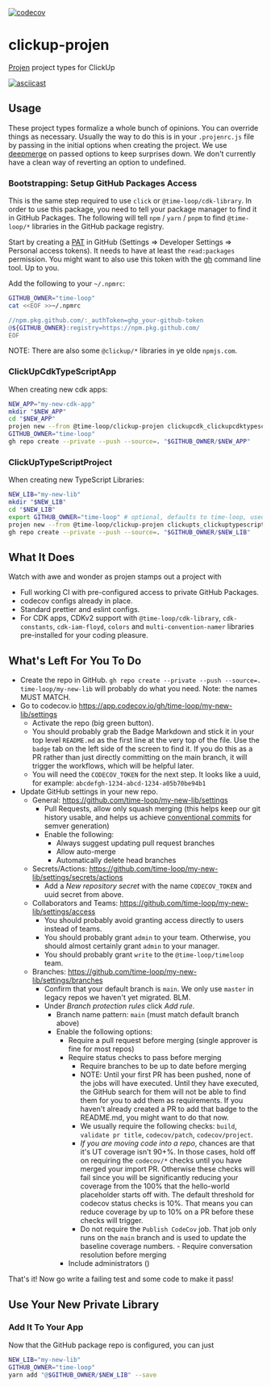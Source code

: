 [![codecov](https://codecov.io/gh/time-loop/clickup-projen/branch/master/graph/badge.svg?token=J9q6IcW8pk)](https://codecov.io/gh/time-loop/clickup-projen)

# clickup-projen

[Projen](https://github.com/projen/projen) project types for ClickUp

[![asciicast](https://asciinema.org/a/471488.svg)](https://asciinema.org/a/471488)

## Usage

These project types formalize a whole bunch of opinions.
You can override things as necessary.
Usually the way to do this is in your `.projenrc.js` file
by passing in the initial options when creating the project.
We use [deepmerge](https://github.com/voodoocreation/ts-deepmerge)
on passed options to keep surprises down.
We don't currently have a clean way of reverting an option to undefined.

### Bootstrapping: Setup GitHub Packages Access

This is the same step required to use `click` or `@time-loop/cdk-library`.
In order to use this package, you need to tell your package manager to find it in GitHub Packages.
The following will tell `npm` / `yarn` / `pnpm` to find `@time-loop/*` libraries
in the GitHub package registry.

Start by creating a [PAT](https://github.com/settings/tokens) in GitHub
(Settings => Developer Settings => Personal access tokens).
It needs to have at least the `read:packages` permission.
You might want to also use this token with the
[gh](https://github.com/cli/cli) command line tool. Up to you.

Add the following to your `~/.npmrc`:

```bash
GITHUB_OWNER="time-loop"
cat <<EOF >>~/.npmrc

//npm.pkg.github.com/:_authToken=ghp_your-github-token
@${GITHUB_OWNER}:registry=https://npm.pkg.github.com/
EOF
```

NOTE: There are also some `@clickup/*` libraries in ye olde `npmjs.com`.

### ClickUpCdkTypeScriptApp

When creating new cdk apps:

```bash
NEW_APP="my-new-cdk-app"
mkdir "$NEW_APP"
cd "$NEW_APP"
projen new --from @time-loop/clickup-projen clickupcdk_clickupcdktypescriptapp
GITHUB_OWNER="time-loop"
gh repo create --private --push --source=. "$GITHUB_OWNER/$NEW_APP"
```

### ClickUpTypeScriptProject

When creating new TypeScript Libraries:

```bash
NEW_LIB="my-new-lib"
mkdir "$NEW_LIB"
cd "$NEW_LIB"
export GITHUB_OWNER="time-loop" # optional, defaults to time-loop, used by clickup-projen for module name prefix
projen new --from @time-loop/clickup-projen clickupts_clickuptypescriptproject
gh repo create --private --push --source=. "$GITHUB_OWNER/$NEW_LIB"
```

## What It Does

Watch with awe and wonder as projen stamps out a project with

- Full working CI with pre-configured access to private GitHub Packages.
- codecov configs already in place.
- Standard prettier and eslint configs.
- For CDK apps, CDKv2 support with `@time-loop/cdk-library`, `cdk-constants`, `cdk-iam-floyd`, `colors` and `multi-convention-namer` libraries pre-installed for your coding pleasure.

## What's Left For You To Do

- Create the repo in GitHub. `gh repo create --private --push --source=. time-loop/my-new-lib` will probably do what you need. Note: the names MUST MATCH.
- Go to codecov.io https://app.codecov.io/gh/time-loop/my-new-lib/settings
  - Activate the repo (big green button).
  - You should probably grab the Badge Markdown and stick it in your top level `README.md` as the first line at the very top of the file. Use the `badge` tab on the left side of the screen to find it. If you do this as a PR rather than just directly committing on the main branch, it will trigger the workflows, which will be helpful later.
  - You will need the `CODECOV_TOKEN` for the next step. It looks like a uuid, for example: `abcdefgh-1234-abcd-1234-a05b70be94b1`
- Update GitHub settings in your new repo.
  - General: https://github.com/time-loop/my-new-lib/settings
    - Pull Requests, allow only squash merging (this helps keep our git history usable, and helps us achieve [conventional commits](https://www.conventionalcommits.org/en/v1.0.0/) for semver generation)
    - Enable the following:
      - Always suggest updating pull request branches
      - Allow auto-merge
      - Automatically delete head branches
  - Secrets/Actions: https://github.com/time-loop/my-new-lib/settings/secrets/actions
    - Add a _New repository secret_ with the name `CODECOV_TOKEN` and uuid secret from above.
  - Collaborators and Teams: https://github.com/time-loop/my-new-lib/settings/access
    - You should probably avoid granting access directly to users instead of teams.
    - You should probably grant `admin` to your team.
      Otherwise, you should almost certainly grant `admin` to your manager.
    - You should probably grant `write` to the `@time-loop/timeloop` team.
  - Branches: https://github.com/time-loop/my-new-lib/settings/branches
    - Confirm that your default branch is `main`. We only use `master` in legacy repos we haven't yet migrated. BLM.
    - Under _Branch protection rules_ click _Add rule_.
      - Branch name pattern: `main` (must match default branch above)
      - Enable the following options:
        - Require a pull request before merging (single approver is fine for most repos)
        - Require status checks to pass before merging
          - Require branches to be up to date before merging
          - NOTE: Until your first PR has been pushed, none of the jobs will have executed. Until they have executed, the GitHub search for them will not be able to find them for you to add them as requirements. If you haven't already created a PR to add that badge to the README.md, you might want to do that now.
          - We usually require the following checks: `build`, `validate pr title`, `codecov/patch`, `codecov/project`.
          - *If you are moving code into a repo*, chances are that it's UT coverage isn't 90+%. In those cases, hold off on requiring the `codecov/*` checks until you have merged your import PR. Otherwise these checks will fail since you will be significantly reducing your coverage from the 100% that the hello-world placeholder starts off with. The default threshold for codecov status checks is 10%. That means you can reduce coverage by up to 10% on a PR before these checks will trigger.
          - Do not require the `Publish CodeCov` job. That job only runs on the `main` branch and is used to update the baseline coverage numbers.        - Require conversation resolution before merging
        - Include administrators ()

That's it! Now go write a failing test and some code to make it pass!

## Use Your New Private Library

### Add It To Your App

Now that the GitHub package repo is configured, you can just

```bash
NEW_LIB="my-new-lib"
GITHUB_OWNER="time-loop"
yarn add "@$GITHUB_OWNER/$NEW_LIB" --save
```
